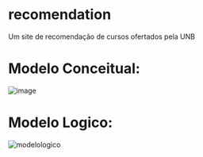 # recomendation
Um site de recomendação de cursos ofertados pela UNB

# Modelo Conceitual:
![image](https://github.com/valxntim/recomendation/assets/72460992/4e568728-04dd-4f57-83b8-428e5845e2d8)

# Modelo Logico:
![modelologico](https://github.com/valxntim/recomendation/assets/72460992/5b934d6b-4ca3-454b-8e13-ac6a7676739c)

